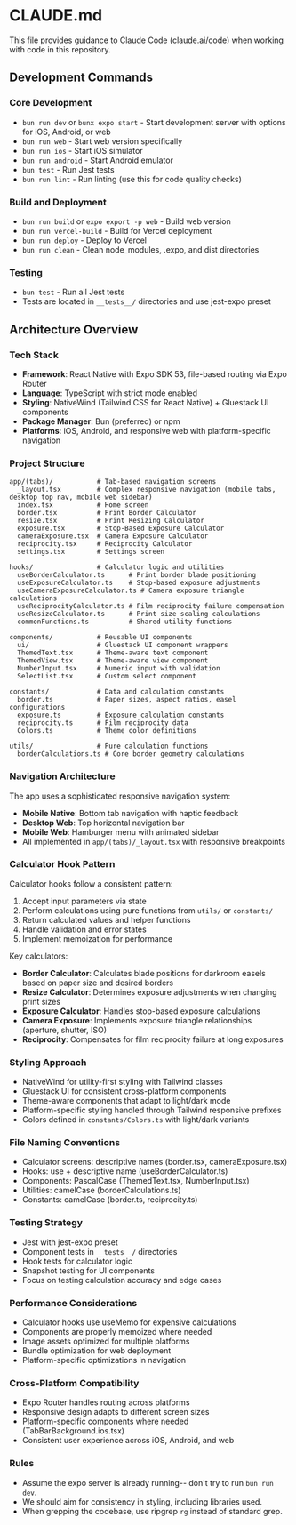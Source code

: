 # CLAUDE.md

This file provides guidance to Claude Code (claude.ai/code) when working with code in this repository.

## Development Commands

### Core Development

- `bun run dev` or `bunx expo start` - Start development server with options for iOS, Android, or web
- `bun run web` - Start web version specifically  
- `bun run ios` - Start iOS simulator
- `bun run android` - Start Android emulator
- `bun test` - Run Jest tests
- `bun run lint` - Run linting (use this for code quality checks)

### Build and Deployment

- `bun run build` or `expo export -p web` - Build web version
- `bun run vercel-build` - Build for Vercel deployment
- `bun run deploy` - Deploy to Vercel
- `bun run clean` - Clean node_modules, .expo, and dist directories

### Testing

- `bun test` - Run all Jest tests
- Tests are located in `__tests__/` directories and use jest-expo preset

## Architecture Overview

### Tech Stack

- **Framework**: React Native with Expo SDK 53, file-based routing via Expo Router
- **Language**: TypeScript with strict mode enabled
- **Styling**: NativeWind (Tailwind CSS for React Native) + Gluestack UI components
- **Package Manager**: Bun (preferred) or npm
- **Platforms**: iOS, Android, and responsive web with platform-specific navigation

### Project Structure

```structure
app/(tabs)/           # Tab-based navigation screens
  _layout.tsx         # Complex responsive navigation (mobile tabs, desktop top nav, mobile web sidebar)
  index.tsx           # Home screen
  border.tsx          # Print Border Calculator
  resize.tsx          # Print Resizing Calculator  
  exposure.tsx        # Stop-Based Exposure Calculator
  cameraExposure.tsx  # Camera Exposure Calculator
  reciprocity.tsx     # Reciprocity Calculator
  settings.tsx        # Settings screen

hooks/                # Calculator logic and utilities
  useBorderCalculator.ts      # Print border blade positioning
  useExposureCalculator.ts    # Stop-based exposure adjustments
  useCameraExposureCalculator.ts # Camera exposure triangle calculations
  useReciprocityCalculator.ts # Film reciprocity failure compensation
  useResizeCalculator.ts      # Print size scaling calculations
  commonFunctions.ts          # Shared utility functions

components/           # Reusable UI components
  ui/                 # Gluestack UI component wrappers
  ThemedText.tsx      # Theme-aware text component
  ThemedView.tsx      # Theme-aware view component
  NumberInput.tsx     # Numeric input with validation
  SelectList.tsx      # Custom select component

constants/            # Data and calculation constants
  border.ts           # Paper sizes, aspect ratios, easel configurations
  exposure.ts         # Exposure calculation constants
  reciprocity.ts      # Film reciprocity data
  Colors.ts           # Theme color definitions

utils/                # Pure calculation functions
  borderCalculations.ts # Core border geometry calculations
```

### Navigation Architecture

The app uses a sophisticated responsive navigation system:

- **Mobile Native**: Bottom tab navigation with haptic feedback
- **Desktop Web**: Top horizontal navigation bar  
- **Mobile Web**: Hamburger menu with animated sidebar
- All implemented in `app/(tabs)/_layout.tsx` with responsive breakpoints

### Calculator Hook Pattern

Calculator hooks follow a consistent pattern:

1. Accept input parameters via state
2. Perform calculations using pure functions from `utils/` or `constants/`
3. Return calculated values and helper functions
4. Handle validation and error states
5. Implement memoization for performance

Key calculators:

- **Border Calculator**: Calculates blade positions for darkroom easels based on paper size and desired borders
- **Resize Calculator**: Determines exposure adjustments when changing print sizes
- **Exposure Calculator**: Handles stop-based exposure calculations
- **Camera Exposure**: Implements exposure triangle relationships (aperture, shutter, ISO)
- **Reciprocity**: Compensates for film reciprocity failure at long exposures

### Styling Approach

- NativeWind for utility-first styling with Tailwind classes
- Gluestack UI for consistent cross-platform components
- Theme-aware components that adapt to light/dark mode
- Platform-specific styling handled through Tailwind responsive prefixes
- Colors defined in `constants/Colors.ts` with light/dark variants

### File Naming Conventions

- Calculator screens: descriptive names (border.tsx, cameraExposure.tsx)
- Hooks: use + descriptive name (useBorderCalculator.ts)
- Components: PascalCase (ThemedText.tsx, NumberInput.tsx)
- Utilities: camelCase (borderCalculations.ts)
- Constants: camelCase (border.ts, reciprocity.ts)

### Testing Strategy

- Jest with jest-expo preset
- Component tests in `__tests__/` directories
- Hook tests for calculator logic
- Snapshot testing for UI components
- Focus on testing calculation accuracy and edge cases

### Performance Considerations

- Calculator hooks use useMemo for expensive calculations
- Components are properly memoized where needed
- Image assets optimized for multiple platforms
- Bundle optimization for web deployment
- Platform-specific optimizations in navigation

### Cross-Platform Compatibility

- Expo Router handles routing across platforms
- Responsive design adapts to different screen sizes
- Platform-specific components where needed (TabBarBackground.ios.tsx)
- Consistent user experience across iOS, Android, and web

### Rules

- Assume the expo server is already running-- don't try to run `bun run dev`.
- We should aim for consistency in styling, including libraries used.
- When grepping the codebase, use ripgrep `rg` instead of standard grep.
